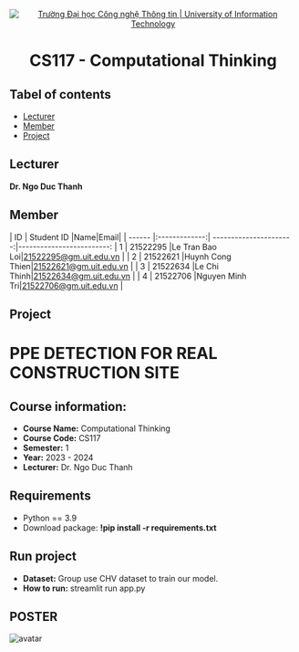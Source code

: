 <p align="center">
  <a href="https://www.uit.edu.vn/" title="Trường Đại học Công nghệ Thông tin" style="border: 5;">
    <img src="https://i.imgur.com/WmMnSRt.png" alt="Trường Đại học Công nghệ Thông tin | University of Information Technology">
  </a>
</p>

<!-- Title -->
<h1 align="center"><b>CS117 - Computational Thinking</b></h1>



## Tabel of contents
* [ Lecturer](#lecturer)
* [ Member](#member)
* [ Project](#project)
## Lecturer
<a name="lecturer"></a>
**Dr. Ngo Duc Thanh**

## Member
<a name="member"></a>
| ID   	 |  Student ID   |Name|Email|
| ------ |:-------------:| ----------------------:|-------------------------:
| 1      | 21522295   	 |Le Tran Bao Loi|21522295@gm.uit.edu.vn  |
| 2      | 21522621      |Huynh Cong Thien|21522621@gm.uit.edu.vn  |
| 3      | 21522634 	 |Le Chi Thinh|21522634@gm.uit.edu.vn  |
| 4      | 21522706      |Nguyen Minh Tri|21522706@gm.uit.edu.vn  |
## Project
<a name="project"></a>
# PPE DETECTION FOR REAL CONSTRUCTION SITE

## Course information:

-   **Course Name:** Computational Thinking
-   **Course Code:** CS117
-   **Semester:** 1
-   **Year:** 2023 - 2024
-   **Lecturer:** Dr. Ngo Duc Thanh


## Requirements
- Python == 3.9
- Download package: **!pip install -r requirements.txt**
## Run project
- **Dataset:** Group use CHV dataset to train our model.
- **How to run:** streamlit run app.py
## POSTER
![avatar](poster.jpg)

